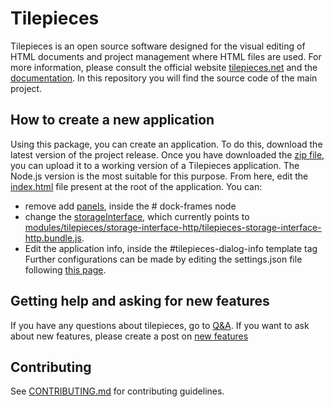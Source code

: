 # Tilepieces
Tilepieces is an open source software designed for the visual editing of HTML documents and project management where HTML files are used.
For more information, please consult the official website [tilepieces.net](https://tilepieces.net) 
and the [documentation](https://tilepieces.net/documentation).
In this repository you will find the source code of the main project.
## How to create a new application
Using this package, you can create an application.
To do this, download the latest version of the project release.
Once you have downloaded the [zip file](https://github.com/tilepieces/tilepieces/releases/download/latest/tilepieces.project.zip), you can upload it to a working version of a Tilepieces application. The Node.js version is the most suitable for this purpose.
From here, edit the [index.html](https://github.com/tilepieces/tilepieces/blob/main/index.html) file present at the root of the application.
You can:
- remove add [panels](https://tilepieces.net/documentation/panels/index.html), inside the # dock-frames node
- change the [storageInterface](https://tilepieces.net/documentation/api/storage/index.html), which currently points to [modules/tilepieces/storage-interface-http/tilepieces-storage-interface-http.bundle.js](https://github.com/tilepieces/tilepieces/blob/main/modules/tilepieces/storage-interface-http/tilepieces-storage-interface-http.bundle.js).
- Edit the application info, inside the #tilepieces-dialog-info template tag
Further configurations can be made by editing the settings.json file following [this page](https://tilepieces.net/documentation/data-structures/general-settings.html).
## Getting help and asking for new features
If you have any questions about tilepieces, go to
[Q&A](https://github.com/tilepieces/tilepieces/discussions/categories/q-a).
If you want to ask about new features, please create a post on
[new features](https://github.com/tilepieces/tilepieces/discussions/categories/new-features)
## Contributing
See [CONTRIBUTING.md](https://github.com/tilepieces/tilepieces/blob/main/CONTRIBUTING.md) for contributing guidelines.
